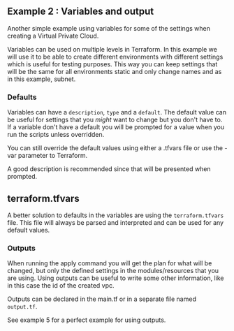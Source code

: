 ## Example 2 : Variables and output

Another simple example using variables for some of the settings when creating a Virtual Private Cloud.

Variables can be used on multiple levels in Terraform. In this example we will use it to be able to create different environments
with different settings which is useful for testing purposes. This way you can keep settings that will be the same for all
environments static and only change names and as in this example, subnet.

### Defaults

Variables can have a `description`, `type` and a `default`. The default value can be useful for settings that you _might_ want to change
but you don't have to. If a variable don't have a default you will be prompted for a value when you run the scripts unless
overridden.

You can still override the default values using either a .tfvars file or use the -var parameter to Terraform.

A good description is recommended since that will be presented when prompted.

## terraform.tfvars

A better solution to defaults in the variables are using the `terraform.tfvars` file. This file will always be parsed and
interpreted and can be used for any default values.


### Outputs

When running the apply command you will get the plan for what will be changed, but only the defined settings in the modules/resources
that you are using. Using outputs can be useful to write some other information, like in this case the id of the created vpc.

Outputs can be declared in the main.tf or in a separate file named `output.tf`.

See example 5 for a perfect example for using outputs.


